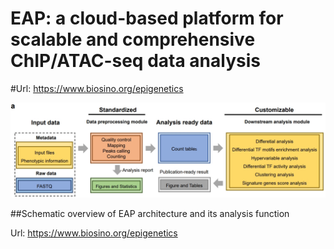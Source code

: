 # EAP: a cloud-based platform for scalable and comprehensive ChIP/ATAC-seq data analysis
#Url: https://www.biosino.org/epigenetics

![workflow](https://github.com/haojiechen94/EAP/blob/main/images/a.png)

##Schematic overview of EAP architecture and its analysis function

Url: https://www.biosino.org/epigenetics

 
 
